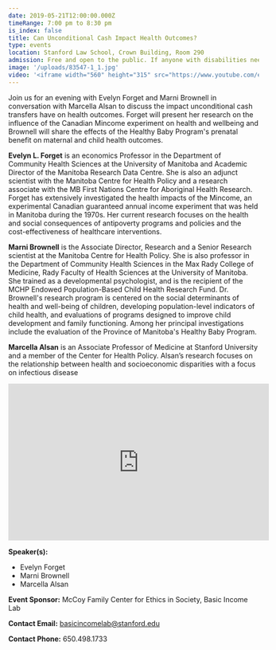```yaml
---
date: 2019-05-21T12:00:00.000Z
timeRange: 7:00 pm to 8:30 pm
is_index: false
title: Can Unconditional Cash Impact Health Outcomes?
type: events
location: Stanford Law School, Crown Building, Room 290
admission: Free and open to the public. If anyone with disabilities needs accommodations, feel free to contact us at the email below.
image: '/uploads/83547-1_1.jpg'
video: '<iframe width="560" height="315" src="https://www.youtube.com/embed/In57ykmasDA" frameborder="0" allow="accelerometer; autoplay; encrypted-media; gyroscope; picture-in-picture" allowfullscreen></iframe>'
---
```


Join us for an evening with Evelyn Forget and Marni Brownell in conversation with Marcella Alsan to discuss the impact unconditional cash transfers have on health outcomes. Forget will present her research on the influence of the Canadian Mincome experiment on health and wellbeing and Brownell will share the effects of the Healthy Baby Program's prenatal benefit on maternal and child health outcomes.

**Evelyn L. Forget** is an economics Professor in the Department of Community Health Sciences at the University of Manitoba and Academic Director of the Manitoba Research Data Centre. She is also an adjunct scientist with the Manitoba Centre for Health Policy and a research associate with the MB First Nations Centre for Aboriginal Health Research. Forget has extensively investigated the health impacts of the Mincome, an experimental Canadian guaranteed annual income experiment that was held in Manitoba during the 1970s. Her current research focuses on the health and social consequences of antipoverty programs and policies and the cost-effectiveness of healthcare interventions.

**Marni Brownell** is the Associate Director, Research and a Senior Research scientist at the Manitoba Centre for Health Policy. She is also professor in the Department of Community Health Sciences in the Max Rady College of Medicine, Rady Faculty of Health Sciences at the University of Manitoba. She trained as a developmental psychologist, and is the recipient of the MCHP Endowed Population-Based Child Health Research Fund. Dr. Brownell's research program is centered on the social determinants of health and well-being of children, developing population-level indicators of child health, and evaluations of programs designed to improve child development and family functioning. Among her principal investigations include the evaluation of the Province of Manitoba's Healthy Baby Program.

**Marcella Alsan** is an Associate Professor of Medicine at Stanford University and a member of the Center for Health Policy. Alsan’s research focuses on the relationship between health and socioeconomic disparities with a focus on infectious disease

<iframe width="524" height="315" src="https://www.youtube.com/embed/In57ykmasDA" frameborder="0" allow="accelerometer; autoplay; encrypted-media; gyroscope; picture-in-picture" allowfullscreen></iframe>


**Speaker(s):** 
- Evelyn Forget
- Marni Brownell
- Marcella Alsan

**Event Sponsor:** McCoy Family Center for Ethics in Society, Basic Income Lab

**Contact Email:** basicincomelab@stanford.edu

**Contact Phone:** 650.498.1733
